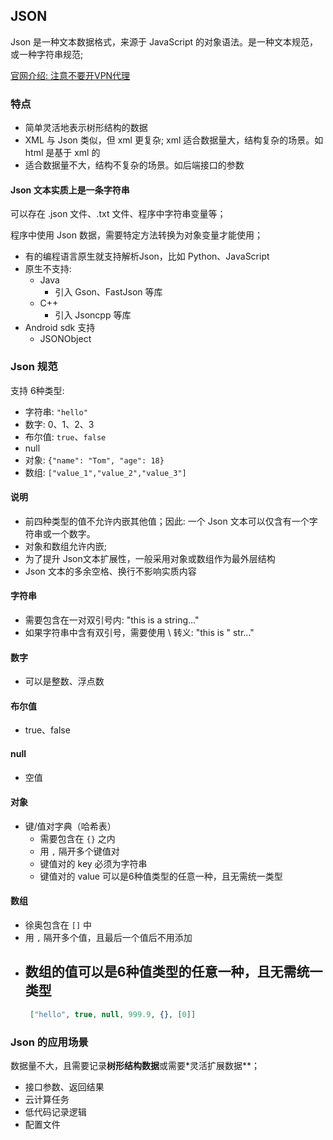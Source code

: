 ## JSON

Json 是一种文本数据格式，来源于 JavaScript 的对象语法。是一种文本规范，或一种字符串规范;

[官网介绍: 注意不要开VPN代理](https://www.json.org/json-zh.html)

### 特点

- 简单灵活地表示树形结构的数据
- XML 与 Json 类似，但 xml 更复杂; xml 适合数据量大，结构复杂的场景。如 html 是基于 xml 的
- 适合数据量不大，结构不复杂的场景。如后端接口的参数

#### Json 文本实质上是一条字符串

可以存在 .json 文件、.txt 文件、程序中字符串变量等；

程序中使用 Json 数据，需要特定方法转换为对象变量才能使用；

- 有的编程语言原生就支持解析Json，比如 Python、JavaScript
- 原生不支持: 
  - Java
    - 引入 Gson、FastJson 等库
  - C++
    - 引入 Jsoncpp 等库
- Android sdk 支持
  - JSONObject


### Json 规范

支持 6种类型:

- 字符串: ``"hello"``
- 数字: 0、1、2、3
- 布尔值: ``true``、``false``
- null
- 对象: ``{"name": "Tom", "age": 18}``
- 数组: ``["value_1","value_2","value_3"]``

#### 说明

- 前四种类型的值不允许内嵌其他值；因此: 一个 Json 文本可以仅含有一个字符串或一个数字。
- 对象和数组允许内嵌;
- 为了提升 Json文本扩展性，一般采用对象或数组作为最外层结构
- Json 文本的多余空格、换行不影响实质内容

#### 字符串

- 需要包含在一对双引号内: "this is a string..."
- 如果字符串中含有双引号，需要使用 \ 转义: "this is \" str..."

#### 数字

- 可以是整数、浮点数

#### 布尔值

- true、false

#### null

- 空值

#### 对象

- 键/值对字典（哈希表）
  - 需要包含在 `{}` 之内
  - 用 `,` 隔开多个键值对
  - 键值对的 key 必须为字符串
  - 键值对的 value 可以是6种值类型的任意一种，且无需统一类型

#### 数组

- 徐奥包含在 `[]` 中
- 用 `,` 隔开多个值，且最后一个值后不用添加
- 数组的值可以是6种值类型的任意一种，且无需统一类型
  - 
   ```json
    ["hello", true, null, 999.9, {}, [0]]
   ```

### Json 的应用场景

数据量不大，且需要记录**树形结构数据**或需要*灵活扩展数据**；

- 接口参数、返回结果
- 云计算任务
- 低代码记录逻辑
- 配置文件
